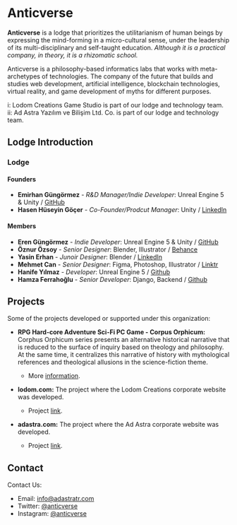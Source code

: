 # Anticverse

**Anticverse** is a lodge that prioritizes the utilitarianism of human beings by expressing the mind-forming in a micro-cultural sense, under the leadership of its multi-disciplinary and self-taught education. _Although it is a practical company, in theory, it is a rhizomatic school._

Anticverse is a philosophy-based informatics labs that works with meta-archetypes of technologies. The company of the future that builds and studies web development, artificial intelligence, blockchain technologies, virtual reality, and game development of myths for different purposes.

i: Lodom Creations Game Studio is part of our lodge and technology team.
ii: Ad Astra Yazılım ve Bilişim Ltd. Co. is part of our lodge and technology team.

## Lodge Introduction

### Lodge

#### Founders
- **Emirhan Güngörmez** - *R&D Manager/Indie Developer*: Unreal Engine 5 & Unity / [GitHub](https://github.com/emirhangungormez)
- **Hasen Hüseyin Göçer** - *Co-Founder/Prodcut Manager*: Unity / [LinkedIn](https://www.linkedin.com/in/hasengocer)

#### Members
- **Eren Güngörmez** - *Indie Developer*: Unreal Engine 5 & Unity / [GitHub](https://github.com/erengungormez)
- **Öznur Özsoy** - *Senior Designer*: Blender, Illustrator / [Behance](https://www.behance.net/znurzsoy)
- **Yasin Erhan** - *Junoir Designer*: Blender / [LinkedIn](https://www.linkedin.com/in/yasin-erhan/)
- **Mehmet Can** - *Senior Designer*: Figma, Photoshop, Illustrator / [Linktr](https://linktr.ee/canframe)
- **Hanife Yılmaz** - *Developer*: Unreal Engine 5 / [Github](https://github.com/MTMLYNX)
- **Hamza Ferrahoğlu** - *Senior Developer*: Django, Backend / [Github](https://github.com/M)

## Projects

Some of the projects developed or supported under this organization:

- **RPG Hard-core Adventure Sci-Fi PC Game - Corpus Orphicum:** Corphus Orphicum series presents an alternative historical narrative that is reduced to the surface of inquiry based on theology and philosophy. At the same time, it centralizes this narrative of history with mythological references and theological allusions in the science-fiction theme.
  - More [information](https://www.instagram.com/corpusorphicum/). 

- **lodom.com:** The project where the Lodom Creations corporate website was developed.
  - Project [link](https://github.com/anticverse/lodom).

- **adastra.com:** The project where the Ad Astra corporate website was developed.
  - Project [link](https://github.com/anticverse/lodom).

## Contact

Contact Us:

- Email: [info@adastratr.com](mailto:info@adastratr.com)
- Twitter: [@anticverse](https://twitter.com/anticverse)
- Instagram: [@anticverse](https://www.instagram.com/anticverse)
